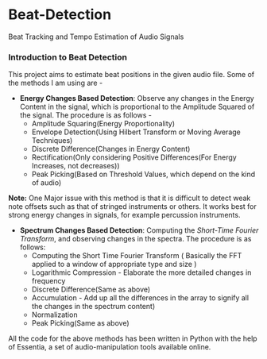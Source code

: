 # Beat-Detection
Beat Tracking and Tempo Estimation of Audio Signals

### Introduction to Beat Detection


This project aims to estimate beat positions in the given audio file. Some of the methods I am using are - 
- **Energy Changes Based Detection**: Observe any changes in the Energy Content in the signal, which is proportional to the Amplitude Squared of the signal. The procedure is as follows - 
	- Amplitude Squaring(Energy Proportionality)
	- Envelope Detection(Using Hilbert Transform or Moving Average Techniques)
	- Discrete Difference(Changes in Energy Content)
	- Rectification(Only considering Positive Differences(For Energy Increases, not decreases))
	- Peak Picking(Based on Threshold Values, which depend on the kind of audio)

**Note:** One Major issue with this method is that it is difficult to detect weak note offsets such as that of stringed instruments or others. It works best for strong energy changes in signals, for example percussion instruments.

- **Spectrum Changes Based Detection**: Computing the _Short-Time Fourier Transform_, and observing changes in the spectra. The procedure is as follows:
	- Computing the Short Time Fourier Transform ( Basically the FFT applied to a window of appropriate type and size )
	- Logarithmic Compression - Elaborate the more detailed changes in frequency
	- Discrete Difference(Same as above)
	- Accumulation - Add up all the differences in the array to signify all the changes in the spectrum content)
	- Normalization
	- Peak Picking(Same as above)

All the code for the above methods has been written in Python with the help of Essentia, a set of audio-manipulation tools available online. 
